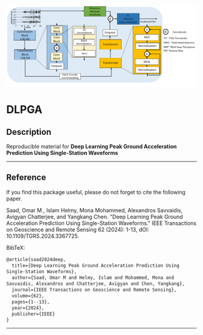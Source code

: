 ![LOGO](https://github.com/omarmohamed15/DLPGA/blob/main/Fig1.png)


**DLPGA**
======

## Description

Reproducible material for **Deep Learning Peak Ground Acceleration Prediction Using Single-Station Waveforms**

-----------
## Reference

If you find this package useful, please do not forget to cite the following paper.

Saad, Omar M., Islam Helmy, Mona Mohammed, Alexandros Savvaidis, Avigyan Chatterjee, and Yangkang Chen. "Deep Learning Peak Ground Acceleration Prediction Using Single-Station Waveforms." IEEE Transactions on Geoscience and Remote Sensing 62 (2024): 1-13, dOI: 10.1109/TGRS.2024.3367725.
    
BibTeX:

    @article{saad2024deep,
      title={Deep Learning Peak Ground Acceleration Prediction Using Single-Station Waveforms},
      author={Saad, Omar M and Helmy, Islam and Mohammed, Mona and Savvaidis, Alexandros and Chatterjee, Avigyan and Chen, Yangkang},
      journal={IEEE Transactions on Geoscience and Remote Sensing},
      volume={62},
      pages={1--13},
      year={2024},
      publisher={IEEE}
    }

-----------

